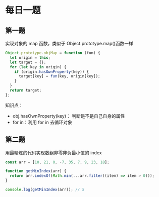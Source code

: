 # 每日一题

## 第一题

实现对象的 map 函数，类似于 Object.prototype.map()函数一样

```js
Object.prototype.objMap = function (fun) {
  let origin = this;
  let target = {};
  for (let key in origin) {
    if (origin.hasOwnProperty(key)) {
      target[key] = fun(key, origin[key]);
    }
  }
  return target;
};
```

知识点：

- obj.hasOwnProperty(key)： 判断是不是自己自身的属性
- for in：利用 for in 去循环对象

## 第二题

用最精炼的代码实现数组非零非负最小值的 index

```js
const arr = [10, 21, 0, -7, 35, 7, 9, 23, 18];

function getMinIndex(arr) {
  return arr.indexOf(Math.min(...arr.filter((item) => item > 0)));
}

console.log(getMinIndex(arr)); // 5
```
